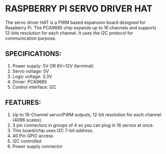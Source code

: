 # RASPBERRY PI SERVO DRIVER HAT

The servo driver HAT is a PWM based expansion board designed for Raspberry Pi. The PCA9685 chip expands up to 16 channels and supports 12-bits resolution for each channel. It uses the I2C protocol for communication purpose.

## SPECIFICATIONS:
1. Power supply: 5V OR 6V~12V (terminal)
2. Servo voltage: 5V
3. Logic voltage: 3.3V
4. Driver: PCA9685
5. Control interface: I2C

## FEATURES:
1. Up to 16-Channel servo/PWM outputs, 12-bit resolution for each channel (4096 scales).
2. 3 pin connectors in groups of 4 so you can plug in 16 servos at once.
3. This board/chip uses I2C 7-bit address.
4. 40 Pin GPIO access
5. I2C controlled
6. Power supply connector
